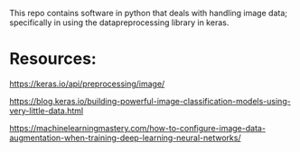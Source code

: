 This repo contains software in python that deals with handling image data; specifically in using the datapreprocessing library in keras. 
# Resources:
https://keras.io/api/preprocessing/image/


https://blog.keras.io/building-powerful-image-classification-models-using-very-little-data.html



https://machinelearningmastery.com/how-to-configure-image-data-augmentation-when-training-deep-learning-neural-networks/

